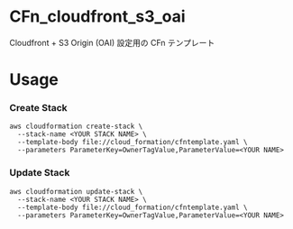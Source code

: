 # CFn_cloudfront_s3_oai
Cloudfront + S3 Origin (OAI) 設定用の CFn テンプレート

# Usage

### Create Stack

```
aws cloudformation create-stack \
  --stack-name <YOUR STACK NAME> \
  --template-body file://cloud_formation/cfntemplate.yaml \
  --parameters ParameterKey=OwnerTagValue,ParameterValue=<YOUR NAME>
```

### Update Stack

```
aws cloudformation update-stack \
  --stack-name <YOUR STACK NAME> \
  --template-body file://cloud_formation/cfntemplate.yaml \
  --parameters ParameterKey=OwnerTagValue,ParameterValue=<YOUR NAME>
```
